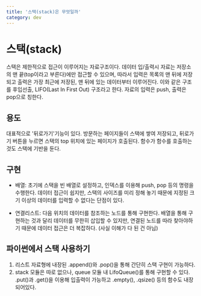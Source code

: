 ```yaml
---
title: '스택(stack)은 무엇일까'
category: dev
---
```

<h1>스택(stack)</h1>

스택은 제한적으로 접근이 이루어지는 자료구조이다. 데이터 입/출력시 자료는 저장소의 맨 끝(top이라고 부른다)에만 접근할 수 있으며, 따라서 입력은 목록의 맨 뒤에 저장되고 출력은 가장 최근에 저장된, 맨 뒤에 있는 데이터부터 이루어진다. 이와 같은 구조를 후입선출, LIFO(Last In First Out) 구조라고 한다. 자료의 입력은 push, 출력은 pop으로 칭한다.

<h2>용도</h2>

대표적으로 '뒤로가기'기능이 있다. 방문하는 페이지들이 스택에 쌓여 저장되고, 뒤로가기 버튼을 누르면 스택의 top 위치에 있는 페이지가 호출된다. 함수가 함수를 호출하는 것도 스택에 기반을 둔다.

<h2>구현</h2>

* 배열: 초기에 스택을 빈 배열로 설정하고, 인덱스를 이용해 push, pop 등의 명령을 수행한다. 데이터 접근이 쉽지만, 스택의 사이즈를 미리 정해 놓기 때문에 지정된 크기 이상의 데이터를 입력할 수 없다는 단점이 있다. 

* 연결리스트: 다음 위치의 데이터를 참조하는 노드를 통해 구현한다. 배열을 통해 구현하는 것과 달리 데이터를 무한히 삽입할 수 있지만, 연결된 노드를 따라 찾아야하기 때문에 데이터 접근은 더 복잡하다. (사실 이해가 다 된 건 아님)

<h2>파이썬에서 스택 사용하기</h2>

1. 리스트 자료형에 내장된 .append()와 .pop()을 통해 간단히 스택 구현이 가능하다.
2. stack 모듈은 따로 없으나, queue 모듈 내 LifoQueue()를 통해 구현할 수 있다. .put()과 .get()을 이용해 입출력이 가능하고 .empty(), .qsize() 등의 함수도 내장되어있다.
